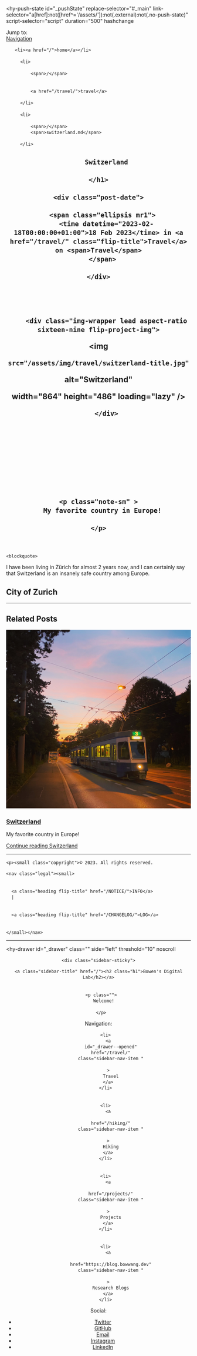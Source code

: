 <!DOCTYPE html>
<html lang="en">







<head>
  




  <meta name="robots" content="noindex">



  
    
<!-- Begin Jekyll SEO tag v2.8.0 -->
<title>Switzerland | Bowen’s Digital Lab</title>
<meta name="generator" content="Jekyll v3.9.3" />
<meta property="og:title" content="Switzerland" />
<meta name="author" content="Bowen Wang" />
<meta property="og:locale" content="en" />
<meta name="description" content="My favorite country in Europe!" />
<meta property="og:description" content="My favorite country in Europe!" />
<link rel="canonical" href="https://bowwang.dev/travel/switzerland.md" />
<meta property="og:url" content="https://bowwang.dev/travel/switzerland.md" />
<meta property="og:site_name" content="Bowen’s Digital Lab" />
<meta property="og:image" content="https://bowwang.dev/assets/img/travel/switzerland-title.jpg" />
<meta property="og:type" content="article" />
<meta property="article:published_time" content="2023-02-18T00:00:00+01:00" />
<meta name="twitter:card" content="summary_large_image" />
<meta property="twitter:image" content="https://bowwang.dev/assets/img/travel/switzerland-title.jpg" />
<meta property="twitter:title" content="Switzerland" />
<script type="application/ld+json">
{"@context":"https://schema.org","@type":"BlogPosting","author":{"@type":"Person","name":"Bowen Wang"},"dateModified":"2023-02-18T00:00:00+01:00","datePublished":"2023-02-18T00:00:00+01:00","description":"My favorite country in Europe!","headline":"Switzerland","image":"https://bowwang.dev/assets/img/travel/switzerland-title.jpg","mainEntityOfPage":{"@type":"WebPage","@id":"https://bowwang.dev/travel/switzerland.md"},"url":"https://bowwang.dev/travel/switzerland.md"}</script>
<!-- End Jekyll SEO tag -->


  

  



  <meta name="theme-color" content="rgb(25,55,71)">


<meta charset="utf-8">
<meta name="viewport" content="width=device-width, initial-scale=1, maximum-scale=1, user-scalable=no">
<meta http-equiv="x-ua-compatible" content="ie=edge">

<meta name="mobile-web-app-capable" content="yes">

<meta name="apple-mobile-web-app-capable" content="yes">
<meta name="apple-mobile-web-app-title" content="Bowen's Digital Lab">
<meta name="apple-mobile-web-app-status-bar-style" content="default">

<meta name="application-name" content="Bowen's Digital Lab">

<meta name="generator" content="Hydejack v9.1.6" />


<link rel="alternate" href="https://bowwang.dev/travel/switzerland.md" hreflang="en">

<link type="application/atom+xml" rel="alternate" href="https://bowwang.dev/feed.xml" title="Bowen&apos;s Digital Lab" />


<link rel="shortcut icon"    href="/assets/icons/favicon.ico">
<link rel="apple-touch-icon" href="/assets/icons/icon-192x192.png">

<link rel="manifest" href="/assets/site.webmanifest">

<link rel="dns-prefetch" href="https://fonts.googleapis.com"><link rel="dns-prefetch" href="https://fonts.gstatic.com">



<link rel="preload" href="/assets/img/swipe.svg" as="image" id="_hrefSwipeSVG">

<link rel="dns-prefetch" href="/assets/js/search-worker-9.1.6.js" as="worker" id="_hrefSearch">





<script>!function(r,c){"use strict";function a(e,t,n,o){e.addEventListener?e.addEventListener(t,n,o):e.attachEvent?e.attachEvent("on"+t,n):e["on"+t]=n}r.loadJS=function(e,t){var n=c.createElement("script"),e=(n.src=e,t&&a(n,"load",t,{once:!0}),c.scripts[0]);return e.parentNode.insertBefore(n,e),n},r._loaded=!1,r.loadJSDeferred=function(e,t){var n=c.createElement("script");function o(){r._loaded=!0,t&&a(n,"load",t,{once:!0});var e=c.scripts[0];e.parentNode.insertBefore(n,e)}return n.src=e,r._loaded?o():a(r,"load",o,{once:!0}),n},r.setRel=r.setRelStylesheet=function(e){a(c.getElementById(e),"load",function(){this.rel="stylesheet"},{once:!0})}}(window,document);
!function(a){"use strict";var b=function(b,c,d){function e(a){return h.body?a():void setTimeout(function(){e(a)})}function f(){i.addEventListener&&i.removeEventListener("load",f),i.media=d||"all"}var g,h=a.document,i=h.createElement("link");if(c)g=c;else{var j=(h.body||h.getElementsByTagName("head")[0]).childNodes;g=j[j.length-1]}var k=h.styleSheets;i.rel="stylesheet",i.href=b,i.media="only x",e(function(){g.parentNode.insertBefore(i,c?g:g.nextSibling)});var l=function(a){for(var b=i.href,c=k.length;c--;)if(k[c].href===b)return a();setTimeout(function(){l(a)})};return i.addEventListener&&i.addEventListener("load",f),i.onloadcssdefined=l,l(f),i};"undefined"!=typeof exports?exports.loadCSS=b:a.loadCSS=b}("undefined"!=typeof global?global:this);
!function(a){if(a.loadCSS){var b=loadCSS.relpreload={};if(b.support=function(){try{return a.document.createElement("link").relList.supports("preload")}catch(b){return!1}},b.poly=function(){for(var b=a.document.getElementsByTagName("link"),c=0;c<b.length;c++){var d=b[c];"preload"===d.rel&&"style"===d.getAttribute("as")&&(a.loadCSS(d.href,d,d.getAttribute("media")),d.rel=null)}},!b.support()){b.poly();var c=a.setInterval(b.poly,300);a.addEventListener&&a.addEventListener("load",function(){b.poly(),a.clearInterval(c)}),a.attachEvent&&a.attachEvent("onload",function(){a.clearInterval(c)})}}}(this);
!function(w) {
  w._baseURL = '/';
  w._publicPath = '/assets/js/';
  w._noPushState = false;
  w._noDrawer = false;
  w._noNavbar = false;
  w._noToc = false;
  w._noSearch = false;
  w._advertise = false;
  w._search = {
    DATA_URL: '/assets/sitedata.json?no-cache',
    STORAGE_KEY: 'mini-search/',
    INDEX_KEY: 'index--2023-02-20T22:44:56+01:00',
  };
  w._clapButton = true;
}(window);</script>


<script async src="/assets/bower_components/MathJax/es5/tex-mml-chtml.js" id="_MathJax"></script>


<!--[if gt IE 8]><!---->

  




<link rel="stylesheet" href="/assets/css/hydejack-9.1.6.css" id="_stylePreload">
<link rel="stylesheet" href="/assets/icomoon/style.css" id="_iconsPreload">
<link rel="stylesheet" href="https://fonts.googleapis.com/css?family=Roboto+Slab:700%7CNoto+Sans:400,400i,700,700i&display=swap" id="_fontsPreload">



  <style id="_pageStyle">

html{--accent-color: rgb(79,177,186);--accent-color-faded: rgba(79,177,186,0.5);--accent-color-highlight: rgba(79,177,186,0.1);--accent-color-darkened: #409ba3;--theme-color: rgb(25,55,71);--dark-mode-body-bg: #2a2d2f;--dark-mode-border-color: #363a3d}

</style>


<!--<![endif]-->





</head>

<body class="no-break-layout">
  
<script>
  window._sunrise = 6;
  window._sunset =  18;
  !function(e,s){var d="light-mode",o="dark-mode",a=(new Date).getHours();"matchMedia"in e&&e.matchMedia("(prefers-color-scheme)")||(e=(a=a<=e._sunrise||a>=e._sunset?o:d)==o?d:o,s.body.classList.add(a),s.body.classList.remove(e))}(window,document);

</script>



<hy-push-state
  id="_pushState"
  replace-selector="#_main"
  link-selector="a[href]:not([href^='/assets/']):not(.external):not(.no-push-state)"
  script-selector="script"
  duration="500"
  hashchange
>
  
  
  <div id="_navbar" class="navbar fixed-top">
  <div class="content">
    <span class="sr-only">Jump to:</span>
    <div class="nav-btn-bar">
      <a id="_menu" class="nav-btn no-hover" href="#_drawer--opened">
        <span class="sr-only">Navigation</span>
        <span class="icon-menu"></span>
      </a>
      <div class="nav-span"></div>
    </div>
  </div>
</div>
<hr class="sr-only" hidden />

  <main
  id="_main"
  class="content layout-post"
  role="main"
>
  <nav id="breadcrumbs" class="screen-only"><ul>
  
  
    <li><a href="/">home</a></li>
    
      <li>
        
          <span>/</span>
          
          
          <a href="/travel/">travel</a>
        
      </li>
    
      <li>
        
          <span>/</span>
          <span>switzerland.md</span>
        
      </li>
    
  
</ul></nav>
  










<article id="post-travel-switzerland" class="page post mb6" role="article">
  <header>
    <h1 class="post-title flip-project-title">
      
        Switzerland
      
    </h1>

    <div class="post-date">
      
      <span class="ellipsis mr1">
        <time datetime="2023-02-18T00:00:00+01:00">18 Feb 2023</time> in <a href="/travel/" class="flip-title">Travel</a> on <span>Travel</span>
      </span>
      
    </div>

    
    
      
        <div class="img-wrapper lead aspect-ratio sixteen-nine flip-project-img">
          


<img
  
    src="/assets/img/travel/switzerland-title.jpg"
  
  alt="Switzerland"
  
  
  width="864"
  height="486"
  loading="lazy"
/>

        </div>
      
      
    

    



  
    <p class="note-sm" >
      My favorite country in Europe!

    </p>
  


  </header>

  
    <blockquote>
  <p>I have been living in Zürich for almost 2 years now, and I can certainly say that Switzerland is an insanely safe country among Europe.</p>
</blockquote>

<h2 id="city-of-zurich">City of Zurich</h2>

  
</article>



  <hr class="dingbat related mb6" />






  
    


  

  
    


  <aside class="other-projects related mb0" role="complementary">  <h2>Related Posts</h2>  <div class="columns">          <div class="column column-1-2">                  <article class="project-card">  <a href="/travel/switzerland.md" class="no-hover no-print-link flip-project" tabindex="-1">    <div class="project-card-img aspect-ratio sixteen-nine flip-project-img">              <img      src="/assets/img/travel/switzerland-title.jpg"    alt="Switzerland"      width="864"  height="486"  loading="lazy"/>          </div>  </a>  <h3 class="project-card-title flip-project-title">    <a href="/travel/switzerland.md" class="flip-title">Switzerland</a>  </h3>      <p class="project-card-text fine" property="disambiguatingDescription">      My favorite country in Europe!    </p>      <a class="fill-card no-hover" href="/travel/switzerland.md" tabindex="-1"><span class="sr-only">Continue reading Switzerland</span></a></article>              </div>      </div></aside>

  

  
    

  


  
<footer class="content" role="contentinfo">
  <hr/>
  
    <p><small class="copyright">© 2023. All rights reserved.
</small></p>
  
  
    <nav class="legal"><small>
    
      
      <a class="heading flip-title" href="/NOTICE/">INFO</a>
      |
    
      
      <a class="heading flip-title" href="/CHANGELOG/">LOG</a>
      
    
    </small></nav>
  
  
  <hr class="sr-only"/>
</footer>


</main>

  <hy-drawer
  id="_drawer"
  class=""
  side="left"
  threshold="10"
  noscroll
  
>
  <header id="_sidebar" class="sidebar" role="banner">
    




<div class="sidebar-bg sidebar-overlay" style="background-color:rgb(25,55,71);background-image:url(/assets/img/background.jpeg)"></div>

    <div class="sidebar-sticky">
  <div class="sidebar-about">
    
    <a class="sidebar-title" href="/"><h2 class="h1">Bowen's Digital Lab</h2></a>
    
    
      <p class="">
        Welcome!

      </p>
    
  </div>

  <nav class="sidebar-nav heading" role="navigation">
    <span class="sr-only">Navigation:</span>
<ul>
  
    
      
      <li>
        <a
          id="_drawer--opened"
          href="/travel/"
          class="sidebar-nav-item "
          
        >
          Travel
        </a>
      </li>
    
      
      <li>
        <a
          
          href="/hiking/"
          class="sidebar-nav-item "
          
        >
          Hiking
        </a>
      </li>
    
      
      <li>
        <a
          
          href="/projects/"
          class="sidebar-nav-item "
          
        >
          Projects
        </a>
      </li>
    
      
      <li>
        <a
          
          href="https://blog.bowwang.dev"
          class="sidebar-nav-item "
          
        >
          Research Blogs
        </a>
      </li>
    
  
</ul>

  </nav>

  
  <div class="sidebar-social">
    <span class="sr-only">Social:</span>
<ul>
  
    
      



  

  
  
  
  

  

  

  <li>
    <a href="https://twitter.com/Bowen_Wwwww" title="Twitter" class="no-mark-external">
      <span class="icon-twitter"></span>
      <span class="sr-only">Twitter</span>
    </a>
  </li>


    
      



  

  
  
  
  

  

  

  <li>
    <a href="https://github.com/bowwang-tech" title="GitHub" class="no-mark-external">
      <span class="icon-github"></span>
      <span class="sr-only">GitHub</span>
    </a>
  </li>


    
      



  

  
  
  
  

  

  

  <li>
    <a href="mailto:blog.bowwang@gmail.com" title="Email" class="no-mark-external">
      <span class="icon-mail"></span>
      <span class="sr-only">Email</span>
    </a>
  </li>


    
      



  

  
  
  
  

  

  

  <li>
    <a href="https://instagram.com/bowen.w.www" title="Instagram" class="no-mark-external">
      <span class="icon-instagram"></span>
      <span class="sr-only">Instagram</span>
    </a>
  </li>


    
      



  

  
  
  
  

  

  

  <li>
    <a href="https://www.linkedin.com/in/bowen-wang-5863591a7" title="LinkedIn" class="no-mark-external">
      <span class="icon-linkedin2"></span>
      <span class="sr-only">LinkedIn</span>
    </a>
  </li>


    
  
</ul>

  </div>
</div>
  </header>
</hy-drawer>
<hr class="sr-only" hidden />

</hy-push-state>


  <!--[if gt IE 10]><!---->
  <script nomodule>!function(){var t,n=document.createElement("script");!("noModule"in n)&&"onbeforeload"in n&&(t=!1,document.addEventListener("beforeload",function(e){if(e.target===n)t=!0;else if(!e.target.hasAttribute("nomodule")||!t)return;e.preventDefault()},!0),n.type="module",n.src=".",document.head.appendChild(n),n.remove())}();
</script>
  <script src="/assets/js/hydejack-9.1.6.js" type="module"></script>
  <script src="/assets/js/LEGACY-hydejack-9.1.6.js" nomodule defer></script>
  

  

  <script type="module">
    if ('serviceWorker' in navigator) {
      /**/
      navigator.serviceWorker.getRegistration()
        .then(r => r.unregister())
        .catch(() => {});
      /**/
    }
  </script>
<!--<![endif]-->
  



<div hidden>
  
  <h2 class="sr-only">Templates (for web app):</h2>

  <template id="_animation-template">
  <div class="animation-main fixed-top">
    <nav id="breadcrumbs" class="screen-only"><ul>
  
  
</ul></nav>
    <div class="content">
      <div class="page"></div>
    </div>
  </div>
</template>

  <template id="_loading-template">
  <div class="loading nav-btn fr">
    <span class="sr-only">Loading…</span>
    <span class="icon-cog"></span>
  </div>
</template>

  <template id="_error-template">
  <div class="page">
    <h1 class="page-title">Error</h1>
    
    
    <p class="lead">
      Sorry, an error occurred while loading <a class="this-link" href=""></a>.

    </p>
  </div>
</template>

  <template id="_permalink-template">
  <a href="#" class="permalink">
    <span class="sr-only">Permalink</span>
    <span class="content-hash"></span>
  </a>
</template>

  
  
    <template id="_dark-mode-template">
  <button id="_dark-mode" class="nav-btn no-hover" >
    <span class="sr-only">Dark Mode</span>
    <span class="icon-brightness-contrast"></span>
  </button>
</template>

  
  
    <template id="_search-template">
  <button id="_search" class="nav-btn no-hover">
    <label class="sr-only" for="_search-input">Search</label>
    <span class="icon-search"></span>
  </button>
  <div id="_search-box">
    <div class="nav-btn">
      <span class="icon-search"></span>
    </div>
    <input 
      id="_search-input"
      type="search"
      class="form-control form-control-lg nav-btn"
      placeholder="Build with JEKYLL_ENV=production to enable search."
    />
    <button type="reset" class="nav-btn no-hover">
      <span class="sr-only">Close</span>
      <span class="icon-cross"></span>
    </button>
  </div>
  <div id="_hits"></div>
</template>

  
</div>

</body>
</html>
